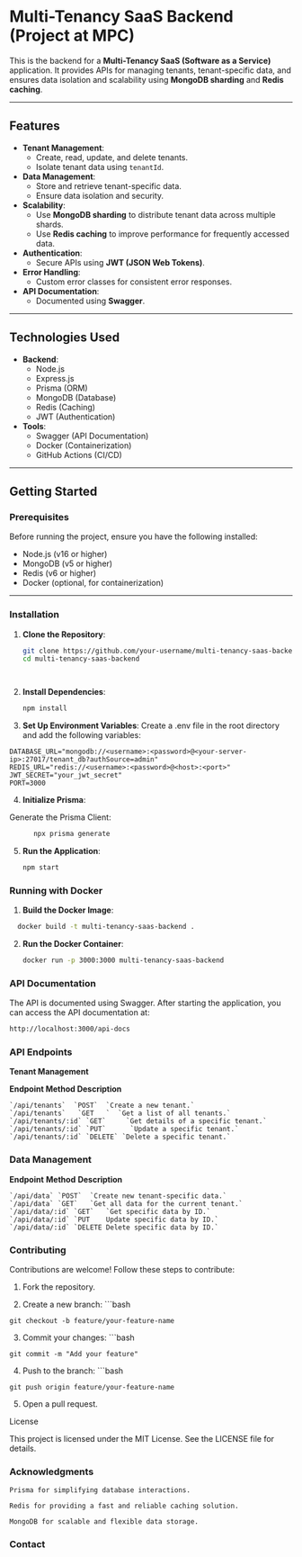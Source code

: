 # Multi-Tenancy SaaS Backend (Project at MPC)

This is the backend for a **Multi-Tenancy SaaS (Software as a Service)** application. It provides APIs for managing tenants, tenant-specific data, and ensures data isolation and scalability using **MongoDB sharding** and **Redis caching**.

---

## Features

- **Tenant Management**:
  - Create, read, update, and delete tenants.
  - Isolate tenant data using `tenantId`.
- **Data Management**:
  - Store and retrieve tenant-specific data.
  - Ensure data isolation and security.
- **Scalability**:
  - Use **MongoDB sharding** to distribute tenant data across multiple shards.
  - Use **Redis caching** to improve performance for frequently accessed data.
- **Authentication**:
  - Secure APIs using **JWT (JSON Web Tokens)**.
- **Error Handling**:
  - Custom error classes for consistent error responses.
- **API Documentation**:
  - Documented using **Swagger**.

---

## Technologies Used

- **Backend**:
  - Node.js
  - Express.js
  - Prisma (ORM)
  - MongoDB (Database)
  - Redis (Caching)
  - JWT (Authentication)
- **Tools**:
  - Swagger (API Documentation)
  - Docker (Containerization)
  - GitHub Actions (CI/CD)

---

## Getting Started

### Prerequisites

Before running the project, ensure you have the following installed:

- Node.js (v16 or higher)
- MongoDB (v5 or higher)
- Redis (v6 or higher)
- Docker (optional, for containerization)

---

### Installation

1. **Clone the Repository**:
   ```bash
   git clone https://github.com/your-username/multi-tenancy-saas-backend.git
   cd multi-tenancy-saas-backend




2.  **Install Dependencies**:
    ```bash
    npm install

3.  **Set Up Environment Variables**:
   Create a .env file in the root directory and add the following variables:
  ```env
DATABASE_URL="mongodb://<username>:<password>@<your-server-ip>:27017/tenant_db?authSource=admin"
REDIS_URL="redis://<username>:<password>@<host>:<port>"
JWT_SECRET="your_jwt_secret"
PORT=3000
```


4.  **Initialize Prisma**:

   Generate the Prisma Client:
  ```bash
        npx prisma generate
   ```

5. **Run the Application**:
    ```bash
    npm start

### Running with Docker

1. **Build the Docker Image**:
  ```bash
    docker build -t multi-tenancy-saas-backend .
```
2. **Run the Docker Container**:
    ```bash
    docker run -p 3000:3000 multi-tenancy-saas-backend
    ```

### API Documentation

The API is documented using Swagger. After starting the application, you can access the API documentation at:
```bash
http://localhost:3000/api-docs
```

### API Endpoints
**Tenant Management**

**Endpoint	   Method	     Description**
```
`/api/tenants`	`POST`	`Create a new tenant.`
`/api/tenants`	 `GET	`  `Get a list of all tenants.`
`/api/tenants/:id` `GET`	 `Get details of a specific tenant.`
`/api/tenants/:id` `PUT`	  `Update a specific tenant.`
`/api/tenants/:id` `DELETE` `Delete a specific tenant.`
```


### Data Management
**Endpoint**	**Method**	**Description**
```
`/api/data`	`POST`	`Create new tenant-specific data.`
`/api/data`	`GET`	`Get all data for the current tenant.`
`/api/data/:id`	`GET`	`Get specific data by ID.`
`/api/data/:id`	`PUT	Update specific data by ID.`
`/api/data/:id`	`DELETE	Delete specific data by ID.`

```


### Contributing

Contributions are welcome! Follow these steps to contribute:

  1. Fork the repository.

  2.  Create a new branch:
    ```bash

    git checkout -b feature/your-feature-name

 3.   Commit your changes:
    ```bash

    git commit -m "Add your feature"

  4.  Push to the branch:
    ```bash

    git push origin feature/your-feature-name

  5. Open a pull request.

License

This project is licensed under the MIT License. See the LICENSE file for details.

### Acknowledgments

    Prisma for simplifying database interactions.

    Redis for providing a fast and reliable caching solution.

    MongoDB for scalable and flexible data storage.
### Contact

